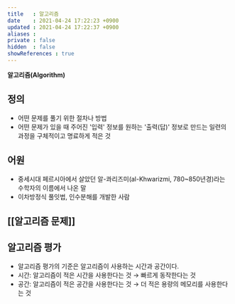 ```yaml
---
title   : 알고리즘 
date    : 2021-04-24 17:22:23 +0900
updated : 2021-04-24 17:22:37 +0900
aliases : 
private : false
hidden  : false
showReferences : true
---
```


**알고리즘(Algorithm)**

## 정의 
- 어떤 문제를 풀기 위한 절차나 방법 
- 어떤 문제가 있을 때 주어진 '입력' 정보를 원하는 '출력(답)' 정보로 만드는 일련의 과정을 구체적이고 명료하게 적은 것

## 어원 
-   중세시대 페르시아에서 살았던 알-콰리즈미(al-Khwarizmi, 780~850년경)라는 수학자의 이름에서 나온 말
-   이차방정식 풀잇법, 인수분해를 개발한 사람

## [[알고리즘 문제]]

## 알고리즘 평가 
- 알고리즘 평가의 기준은 알고리즘이 사용하는 시간과 공간이다.  
- 시간: 알고리즘이 적은 시간을 사용한다는 것 → 빠르게 동작한다는 것  
- 공간: 알고리즘이 적은 공간을 사용한다는 것 → 더 적은 용량의 메모리를 사용한다는 것  

